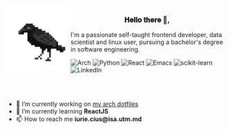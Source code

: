 <img width="150px" align="left" src="https://raw.githubusercontent.com/IuraCPersonal/IuraCPersonal/main/crow.gif">

<h3 align="center">𝐇𝐞𝐥𝐥𝐨 𝐭𝐡𝐞𝐫𝐞 👋,</h3>

<p>I'm a passionate self-taught frontend developer, data scientist and linux user, pursuing a bachelor's degree in software engineering.</p>

![Arch](https://img.shields.io/badge/Arch%20Linux-1793D1?logo=arch-linux&logoColor=fff&style=for-the-badge)
![Python](https://img.shields.io/badge/python-3670A0?style=for-the-badge&logo=python&logoColor=ffdd54)
![React](https://img.shields.io/badge/react-%2320232a.svg?style=for-the-badge&logo=react&logoColor=%2361DAFB)
![Emacs](https://img.shields.io/badge/Emacs-%237F5AB6.svg?&style=for-the-badge&logo=gnu-emacs&logoColor=white)
![scikit-learn](https://img.shields.io/badge/scikit--learn-%23F7931E.svg?style=for-the-badge&logo=scikit-learn&logoColor=white)
![LinkedIn](https://img.shields.io/badge/linkedin-%230077B5.svg?style=for-the-badge&logo=linkedin&logoColor=white)

<br />
<br />


<ul>
   <li>🔭 I’m currently working on <a href="https://github.com/IuraCPersonal/dotfiles">my arch dotfiles</a></li>
   <li>🌱 I’m currently learning <b>ReactJS</b></li>
   <li>📫 How to reach me <b>iurie.cius@isa.utm.md</b></li>
</ul>
